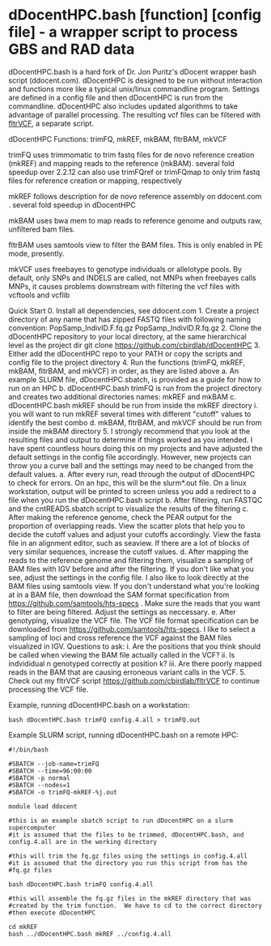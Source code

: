 # dDocentHPC.bash [function] [config file]   -   a wrapper script to process GBS and RAD data

dDocentHPC.bash is a hard fork of Dr. Jon Puritz's dDocent wrapper bash script (ddocent.com).  dDocentHPC is designed to be run
without interaction and functions more like a typical unix/linux commandline program.  Settings are defined in a config file 
and then dDocentHPC is run from the commandline.  dDocentHPC also includes updated algorithms to take advantage of parallel 
processing. The resulting vcf files can be filtered with [fltrVCF](https://github.com/cbirdlab/fltrVCF), a separate script.


dDocentHPC Functions: trimFQ, mkREF, mkBAM, fltrBAM, mkVCF

  trimFQ uses trimmomatic to trim fastq files for de novo reference creation (mkREF) and mapping reads to the reference (mkBAM).
		several fold speedup over 2.2.12
		can also use trimFQref or trimFQmap to only trim fastq files for reference creation or mapping, respectively

  mkREF follows description for de novo reference assembly on ddocent.com .  several fold speedup in dDocentHPC

  mkBAM uses bwa mem to map reads to reference genome and outputs raw, unfiltered bam files.
  
  fltrBAM uses samtools view to filter the BAM files.  This is only enabled in PE mode, presently.
  
  mkVCF uses freebayes to genotype individuals or allelotype pools. By default, only SNPs and INDELS are called, not MNPs
		when freebayes calls MNPs, it causes problems downstream with filtering the vcf files with vcftools and vcflib

 
Quick Start
	0. Install all dependencies, see ddocent.com
	1. Create a project directory of any name that has zipped FASTQ files with following naming convention: 
		PopSamp_IndivID.F.fq.gz
		PopSamp_IndivID.R.fq.gz
	2. Clone the dDocentHPC repository to your local directory, at the same hierarchical level as the project dir
		git clone https://github.com/cbirdlab/dDocentHPC
	3. Either add the dDocentHPC repo to your PATH or copy the scripts and config file to the project directory
	4. Run the functions (trimFQ, mkREF, mkBAM, fltrBAM, and mkVCF) in order, as they are listed above
		a. An example SLURM file, dDocentHPC.sbatch, is provided as a guide for how to run on an HPC
		b. dDocentHPC.bash trimFQ is run from the project directory and creates two additional directories names: mkREF and mkBAM
		c. dDocentHPC.bash mkREF should be run from inside the mkREF directory
			i. you will want to run mkREF several times with different "cutoff" values to identify the best combo
		d. mkBAM, fltrBAM, and mkVCF should be run from inside the mkBAM directory
	5. I strongly recommend that you look at the resulting files and output to determine if things worked as you intended. I have
		spent countless hours doing this on my projects and have adjusted the default settings in the config file accordingly. 
		However, new projects can throw you a curve ball and the settings may need to be changed from the default values.
		a. After every run, read through the output of dDocentHPC to check for errors.  On an hpc, this will be the slurm*.out
			file. On a linux workstation, output will be printed to screen unless you add a redirect to a file when you run
			the dDocentHPC.bash script
		b. After filtering, run FASTQC and the cntREADS.sbatch script to visualize the results of the filtering
		c. After making the reference genome, check the PEAR output for the proportion of overlapping reads. View the scatter
			plots that help you to decide the cutoff values and adjust your cutoffs accordingly. View the fasta file in an 
			alignment editor, such as seaview. If there are a lot of blocks of very similar sequences, increase the cutoff values.
		d. After mapping the reads to the reference genome and filtering them, visualize a sampling of BAM files with IGV before and 
			after the filtering.  If you don't like what you see, adjust the settings in the config file.  I also like to look
			directly at the BAM files using samtools view.  If you don't understand what you're looking at in a BAM file, then
			download the SAM format specification from https://github.com/samtools/hts-specs .  Make sure the reads that you want
			to filter are being filtered.  Adjust the settings as neccessary.
		e. After genotyping, visualize the VCF file.  The VCF file format specification can be downloaded from 
			https://github.com/samtools/hts-specs.  I like to select a sampling of loci and cross reference the VCF against
			the BAM files visualized in IGV.  Questions to ask: 
			i. Are the positions that you think should be called when viewing the BAM file actually called in the VCF?
			ii. Is indvididual n genotyped correctly at position k?
			iii. Are there poorly mapped reads in the BAM that are causing erroneous variant calls in the VCF.
	5. Check out my fltrVCF script https://github.com/cbirdlab/fltrVCF to continue processing the VCF file.


Example, running dDocentHPC.bash on a workstation:

	bash dDocentHPC.bash trimFQ config.4.all > trimFQ.out

 
Example SLURM script, running dDocentHPC.bash on a remote HPC:

	#!/bin/bash

	#SBATCH --job-name=trimFQ
	#SBATCH --time=96:00:00
	#SBATCH -p normal
	#SBATCH --nodes=1
	#SBATCH -o trimFQ-mkREF-%j.out

	module load ddocent

	#this is an example sbatch script to run dDocentHPC on a slurm supercomputer
	#it is assumed that the files to be trimmed, dDocentHPC.bash, and config.4.all are in the working directory

	#this will trim the fq.gz files using the settings in config.4.all
	#it is assumed that the directory you run this script from has the 
	#fq.gz files

	bash dDocentHPC.bash trimFQ config.4.all

	#this will assemble the fq.gz files in the mkREF directory that was
	#created by the trim function.  We have to cd to the correct directory
	#then execute dDocentHPC

	cd mkREF
	bash ../dDocentHPC.bash mkREF ../config.4.all

